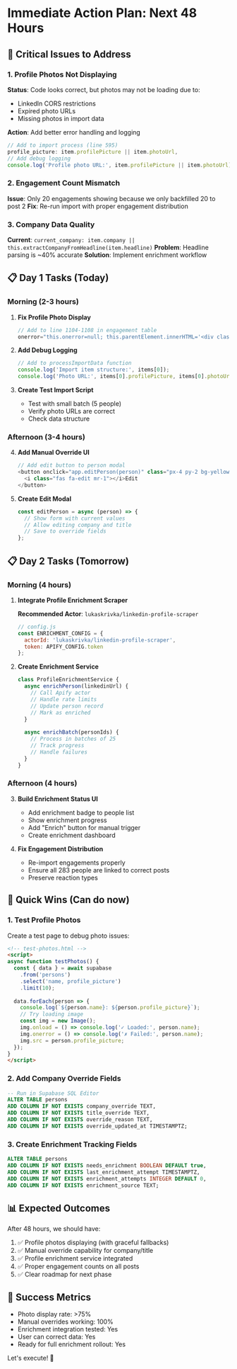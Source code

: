 # Immediate Action Plan: Next 48 Hours

## 🔴 Critical Issues to Address

### 1. Profile Photos Not Displaying
**Status**: Code looks correct, but photos may not be loading due to:
- LinkedIn CORS restrictions
- Expired photo URLs
- Missing photos in import data

**Action**: Add better error handling and logging
```javascript
// Add to import process (line 595)
profile_picture: item.profilePicture || item.photoUrl,
// Add debug logging
console.log('Profile photo URL:', item.profilePicture || item.photoUrl);
```

### 2. Engagement Count Mismatch
**Issue**: Only 20 engagements showing because we only backfilled 20 to post 2
**Fix**: Re-run import with proper engagement distribution

### 3. Company Data Quality
**Current**: `current_company: item.company || this.extractCompanyFromHeadline(item.headline)`
**Problem**: Headline parsing is ~40% accurate
**Solution**: Implement enrichment workflow

## 📋 Day 1 Tasks (Today)

### Morning (2-3 hours)
1. **Fix Profile Photo Display**
   ```javascript
   // Add to line 1104-1108 in engagement table
   onerror="this.onerror=null; this.parentElement.innerHTML='<div class=\'profile-placeholder\'><i class=\'fas fa-user text-gray-600 text-xs\'></i></div>'"
   ```

2. **Add Debug Logging**
   ```javascript
   // Add to processImportData function
   console.log('Import item structure:', items[0]);
   console.log('Photo URL:', items[0].profilePicture, items[0].photoUrl);
   ```

3. **Create Test Import Script**
   - Test with small batch (5 people)
   - Verify photo URLs are correct
   - Check data structure

### Afternoon (3-4 hours)
4. **Add Manual Override UI**
   ```javascript
   // Add edit button to person modal
   <button onclick="app.editPerson(person)" class="px-4 py-2 bg-yellow-600 text-white rounded">
     <i class="fas fa-edit mr-1"></i>Edit
   </button>
   ```

5. **Create Edit Modal**
   ```javascript
   const editPerson = async (person) => {
     // Show form with current values
     // Allow editing company and title
     // Save to override fields
   };
   ```

## 📋 Day 2 Tasks (Tomorrow)

### Morning (4 hours)
1. **Integrate Profile Enrichment Scraper**
   
   **Recommended Actor**: `lukaskrivka/linkedin-profile-scraper`
   ```javascript
   // config.js
   const ENRICHMENT_CONFIG = {
     actorId: 'lukaskrivka/linkedin-profile-scraper',
     token: APIFY_CONFIG.token
   };
   ```

2. **Create Enrichment Service**
   ```javascript
   class ProfileEnrichmentService {
     async enrichPerson(linkedinUrl) {
       // Call Apify actor
       // Handle rate limits
       // Update person record
       // Mark as enriched
     }
     
     async enrichBatch(personIds) {
       // Process in batches of 25
       // Track progress
       // Handle failures
     }
   }
   ```

### Afternoon (4 hours)
3. **Build Enrichment Status UI**
   - Add enrichment badge to people list
   - Show enrichment progress
   - Add "Enrich" button for manual trigger
   - Create enrichment dashboard

4. **Fix Engagement Distribution**
   - Re-import engagements properly
   - Ensure all 283 people are linked to correct posts
   - Preserve reaction types

## 🚀 Quick Wins (Can do now)

### 1. Test Profile Photos
Create a test page to debug photo issues:
```html
<!-- test-photos.html -->
<script>
async function testPhotos() {
  const { data } = await supabase
    .from('persons')
    .select('name, profile_picture')
    .limit(10);
  
  data.forEach(person => {
    console.log(`${person.name}: ${person.profile_picture}`);
    // Try loading image
    const img = new Image();
    img.onload = () => console.log('✓ Loaded:', person.name);
    img.onerror = () => console.log('✗ Failed:', person.name);
    img.src = person.profile_picture;
  });
}
</script>
```

### 2. Add Company Override Fields
```sql
-- Run in Supabase SQL Editor
ALTER TABLE persons 
ADD COLUMN IF NOT EXISTS company_override TEXT,
ADD COLUMN IF NOT EXISTS title_override TEXT,
ADD COLUMN IF NOT EXISTS override_reason TEXT,
ADD COLUMN IF NOT EXISTS override_updated_at TIMESTAMPTZ;
```

### 3. Create Enrichment Tracking Fields
```sql
ALTER TABLE persons
ADD COLUMN IF NOT EXISTS needs_enrichment BOOLEAN DEFAULT true,
ADD COLUMN IF NOT EXISTS last_enrichment_attempt TIMESTAMPTZ,
ADD COLUMN IF NOT EXISTS enrichment_attempts INTEGER DEFAULT 0,
ADD COLUMN IF NOT EXISTS enrichment_source TEXT;
```

## 📊 Expected Outcomes

After 48 hours, we should have:
1. ✅ Profile photos displaying (with graceful fallbacks)
2. ✅ Manual override capability for company/title
3. ✅ Profile enrichment service integrated
4. ✅ Proper engagement counts on all posts
5. ✅ Clear roadmap for next phase

## 🎯 Success Metrics

- Photo display rate: >75%
- Manual overrides working: 100%
- Enrichment integration tested: Yes
- User can correct data: Yes
- Ready for full enrichment rollout: Yes

Let's execute! 🚀